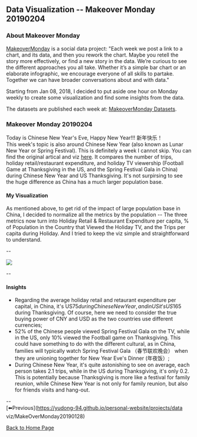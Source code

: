 <head>
  <!-- Global site tag (gtag.js) - Google Analytics -->
<script async src="https://www.googletagmanager.com/gtag/js?id=UA-112502179-1"></script>
<script>
  window.dataLayer = window.dataLayer || [];
  function gtag(){dataLayer.push(arguments);}
  gtag('js', new Date());

  gtag('config', 'UA-112502179-1');
</script>
</head>


## Data Visualization -- Makeover Monday 20190204

### About Makeover Monday

[MakeoverMonday](http://www.makeovermonday.co.uk/) is a social data project:
"Each week we post a link to a chart, and its data, and then you rework the chart.
Maybe you retell the story more effectively, or find a new story in the data.
We’re curious to see the different approaches you all take. Whether it’s a simple bar chart or an elaborate infographic, we encourage everyone of all skills to partake.
Together we can have broader conversations about and with data."

Starting from Jan 08, 2018, I decided to put aside one hour on Monday weekly to create some visualization and find some insights from the data.

The datasets are published each week at: [MakeoverMonday Datasets](http://www.makeovermonday.co.uk/data/).

### Makeover Monday 20190204

Today is Chinese New Year's Eve, Happy New Year!!! 新年快乐！  
This week's topic is also around Chinese New Year (also known as Lunar New Year or Spring Festival). This is definitely a week I cannot skip. You can find the original artical and viz [here](https://www.statista.com/chart/3246/how-chinese-new-year-compares-with-thanksgiving/). It compares the number of trips, holiday retail/restaurant expenditure, and holiday TV viewership (Football Game at Thanksgiving in the US, and the Spring Festival Gala in China) during Chinese New Year and US Thanksgiving. It's not surpirsing to see the huge difference as China has a much larger population base.  

#### My Visualization

As mentioned above, to get rid of the impact of large population base in China, I decided to normalize all the metrics by the population -- The three metrics now turn into Holiday Retail & Restaurant Expenditure per capita, % of Population in the Country that Viewed the Holiday TV, and the Trips per capita during Holiday. And I tried to keep the viz simple and straightforward to understand.  

--  
<div class='tableauPlaceholder' id='viz1549266431045' style='position: relative'>
<noscript><a href='#'>
  <img alt=' ' src='https:&#47;&#47;public.tableau.com&#47;static&#47;images&#47;Ma&#47;MakeOverMonday20190204&#47;ChineseNewYearComparesWithThanksgiving&#47;1_rss.png' style='border: none' />
</a></noscript>
<object class='tableauViz'  style='display:none;'>
  <param name='host_url' value='https%3A%2F%2Fpublic.tableau.com%2F' />
  <param name='embed_code_version' value='3' />
  <param name='site_root' value='' />
  <param name='name' value='MakeOverMonday20190204&#47;ChineseNewYearComparesWithThanksgiving' />
  <param name='tabs' value='no' />
  <param name='toolbar' value='yes' />
  <param name='static_image' value='https:&#47;&#47;public.tableau.com&#47;static&#47;images&#47;Ma&#47;MakeOverMonday20190204&#47;ChineseNewYearComparesWithThanksgiving&#47;1.png' />
  <param name='animate_transition' value='yes' />
  <param name='display_static_image' value='yes' />
  <param name='display_spinner' value='yes' />
  <param name='display_overlay' value='yes' />
  <param name='display_count' value='yes' />
  <param name='filter' value='publish=yes' />
</object></div>        
<script type='text/javascript'>  
  var divElement = document.getElementById('viz1549266431045');    
  var vizElement = divElement.getElementsByTagName('object')[0];   
  vizElement.style.width='800px';vizElement.style.height='627px';   
  var scriptElement = document.createElement('script');             
  scriptElement.src = 'https://public.tableau.com/javascripts/api/viz_v1.js';  
  vizElement.parentNode.insertBefore(scriptElement, vizElement);              
</script>  

--  

#### Insights
* Regarding the average holiday retail and retaurant expenditure per capital, in China, it's US$75 during Chinese New Year, and in US it's US$165 during Thanksgiving. Of course, here we need to consider the true buying power of CNY and USD as the two countries use different currencies;  
* 52% of the Chinese people viewed Spring Festival Gala on the TV, while in the US, only 10% viewed the Football game on Thanksgiving. This could have something to do with the different cultural, as in China, families will typically watch Spring Festival Gala （春节联欢晚会） when they are unioning together for New Year Eve's Dinner (年夜饭）; 
* During Chinese New Year, it's quite astonishing to see on average, each person takes 2.1 trips, while in the US during Thanksgiving, it's only 0.2. This is potentially because Thanksgiving is more like a festival for family reunion, while Chinese New Year is not only for family reunion, but also for friends visits and hang-out.  

--  
[⬅️Previous](https://yudong-94.github.io/personal-website/projects/data viz/MakeOverMonday20190128) 

[Back to Home Page](https://yudong-94.github.io/personal-website/)
